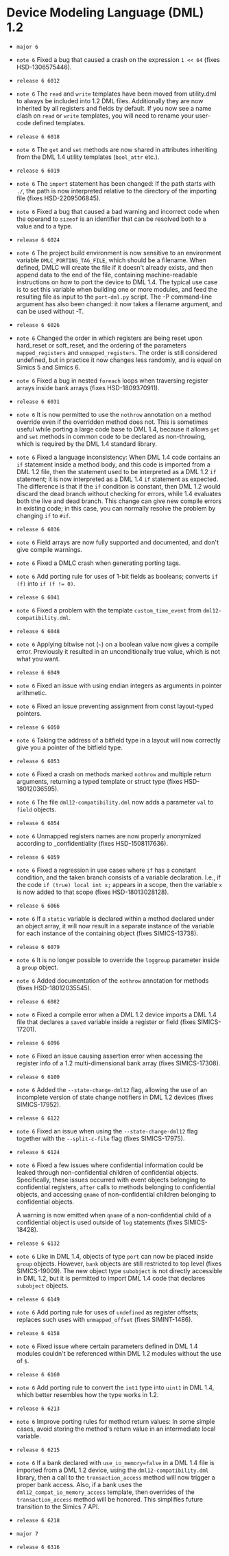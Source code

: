 <!--
  © 2021 Intel Corporation
  SPDX-License-Identifier: MPL-2.0
-->


# Device Modeling Language (DML) 1.2

- `major 6`
- `note 6`  Fixed a bug that caused a crash on the expression `1 << 64` (fixes HSD-1306575446).
- `release 6 6012`
- `note 6`  The `read` and `write` templates have been moved from utility.dml to always be included into 1.2 DML files. Additionally they are now inherited by all registers and fields by default. If you now see a name clash on `read` or `write` templates, you will need to rename your user-code defined templates. 
- `release 6 6018`
- `note 6`  The `get` and `set` methods are now shared in attributes inheriting from the DML 1.4 utility templates (`bool_attr` etc.). 
- `release 6 6019`
- `note 6`  The `import` statement has been changed: If the path starts with `./`, the path is now interpreted relative to the directory of the importing file (fixes HSD-2209506845). 
- `note 6`  Fixed a bug that caused a bad warning and incorrect code when the operand to `sizeof` is an identifier that can be resolved both to a value and to a type. 
- `release 6 6024`
- `note 6`  The project build environment is now sensitive to an environment variable `DMLC_PORTING_TAG_FILE`, which should be a filename. When defined, DMLC will create the file if it doesn't already exists, and then append data to the end of the file, containing machine-readable instructions on how to port the device to DML 1.4. The typical use case is to set this variable when building one or more modules, and feed the resulting file as input to the `port-dml.py` script. The -P command-line argument has also been changed: it now takes a filename argument, and can be used without -T. 
- `release 6 6026`
- `note 6`  Changed the order in which registers are being reset upon hard\_reset or soft\_reset, and the ordering of the parameters `mapped_registers` and `unmapped_registers`. The order is still considered undefined, but in practice it now changes less randomly, and is equal on Simics 5 and Simics 6. 
- `note 6`  Fixed a bug in nested `foreach` loops when traversing register arrays inside bank arrays (fixes HSD-1809370911). 
- `release 6 6031`
- `note 6`  It is now permitted to use the `nothrow` annotation on a method override even if the overridden method does not. This is sometimes useful while porting a large code base to DML 1.4, because it allows `get` and `set` methods in common code to be declared as non-throwing, which is required by the DML 1.4 standard library. 
- `note 6`  Fixed a language inconsistency: When DML 1.4 code contains an `if` statement inside a method body, and this code is imported from a DML 1.2 file, then the statement used to be interpreted as a DML 1.2 `if` statement; it is now interpreted as a DML 1.4 `if` statement as expected. The difference is that if the `if` condition is constant, then DML 1.2 would discard the dead branch without checking for errors, while 1.4 evaluates both the live and dead branch. This change can give new compile errors in existing code; in this case, you can normally resolve the problem by changing `if` to `#if`. 
- `release 6 6036`
- `note 6`  Field arrays are now fully supported and documented, and don't give compile warnings. 
- `note 6`  Fixed a DMLC crash when generating porting tags. 
- `note 6`  Add porting rule for uses of 1-bit fields as booleans; converts `if (f)` into `if (f != 0)`. 
- `release 6 6041`
- `note 6`  Fixed a problem with the template `custom_time_event` from `dml12-compatibility.dml`. 
- `release 6 6048`
- `note 6`  Applying bitwise not (`~`) on a boolean value now gives a compile error. Previously it resulted in an unconditionally true value, which is not what you want. 
- `release 6 6049`
- `note 6`  Fixed an issue with using endian integers as arguments in pointer arithmetic. 
- `note 6`  Fixed an issue preventing assignment from const layout-typed pointers. 
- `release 6 6050`
- `note 6`  Taking the address of a bitfield type in a layout will now correctly give you a pointer of the bitfield type. 
- `release 6 6053`
- `note 6` Fixed a crash on methods marked `nothrow` and multiple return arguments, returning a typed template or struct type (fixes HSD-18012036595). 
- `note 6` The file `dml12-compatibility.dml` now adds a parameter `val` to `field` objects. 
- `release 6 6054`
- `note 6` Unmapped registers names are now properly anonymized according to \_confidentiality (fixes HSD-1508117636). 
- `release 6 6059`
- `note 6`  Fixed a regression in use cases where `if` has a constant condition, and the taken branch consists of a variable declaration. I.e., if the code `if (true) local int x;` appears in a scope, then the variable `x` is now added to that scope (fixes HSD-18013028128). 
- `release 6 6066`
- `note 6`  If a `static` variable is declared within a method declared under an object array, it will now result in a separate instance of the variable for each instance of the containing object (fixes SIMICS-13738). 
- `release 6 6079`
- `note 6`  It is no longer possible to override the `loggroup` parameter inside a `group` object. 
- `note 6`  Added documentation of the `nothrow` annotation for methods (fixes HSD-18012035545). 
- `release 6 6082`
- `note 6`  Fixed a compile error when a DML 1.2 device imports a DML 1.4 file that declares a `saved` variable inside a register or field (fixes SIMICS-17201). 
- `release 6 6096`
- `note 6`  Fixed an issue causing assertion error when accessing the register info of a 1.2 multi-dimensional bank array (fixes SIMICS-17308). 
- `release 6 6100`
- `note 6`  Added the `--state-change-dml12` flag, allowing the use of an incomplete version of state change notifiers in DML 1.2 devices (fixes SIMICS-17952).
- `release 6 6122`
- `note 6`  Fixed an issue when using the `--state-change-dml12` flag together with the `--split-c-file` flag (fixes SIMICS-17975).
- `release 6 6124`
- `note 6`  Fixed a few issues where confidential information could be leaked through non-confidential children of confidential objects. Specifically, these issues occurred with event objects belonging to confidential registers, `after` calls to methods belonging to confidential objects, and accessing `qname` of non-confidential children belonging to confidential objects.
    
    A warning is now emitted when `qname` of a non-confidential child of a confidential object is used outside of `log` statements (fixes SIMICS-18428).
- `release 6 6132`
- `note 6`  Like in DML 1.4, objects of type `port` can now be placed inside `group` objects. However, `bank` objects are still restricted to top level (fixes SIMICS-19009). The new object type `subobject` is not directly accessible in DML 1.2, but it is permitted to import DML 1.4 code that declares `subobject` objects.
- `release 6 6149`
- `note 6`  Add porting rule for uses of `undefined` as register offsets; replaces such uses with `unmapped_offset` (fixes SIMINT-1486).
- `release 6 6158`
- `note 6`  Fixed issue where certain parameters defined in DML 1.4 modules couldn't be referenced within DML 1.2 modules without the use of `$`.
- `release 6 6160`
- `note 6`  Add porting rule to convert the `int1` type into `uint1` in DML 1.4, which better resembles how the type works in 1.2.
- `release 6 6213`
- `note 6`  Improve porting rules for method return values: In some simple cases, avoid storing the method's return value in an intermediate local variable.
- `release 6 6215`
- `note 6`  If a bank declared with `use_io_memory=false` in a DML 1.4 file is imported from a DML 1.2 device, using the `dml12-compatibility.dml` library, then a call to the `transaction_access` method will now trigger a proper bank access. Also, if a bank uses the `dml12_compat_io_memory_access` template, then overrides of the `transaction_access` method will be honored. This simplifies future transition to the Simics 7 API.
- `release 6 6218`
- `major 7`
- `release 6 6316`
